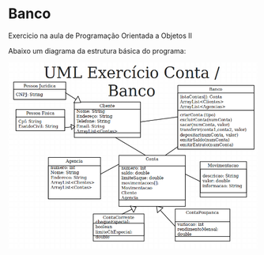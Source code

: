 # Banco
Exercicio na aula de Programação Orientada a Objetos II

Abaixo um diagrama da estrutura básica do programa:


![Imagem Ilustrativa](https://raw.githubusercontent.com/matheus-eyng/exercicio-banco/master/Diagrama.png)

